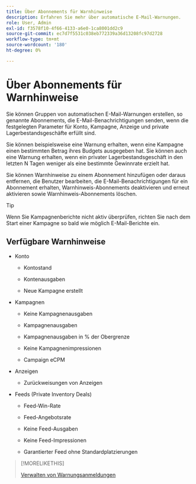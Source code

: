 ```yaml
---
title: Über Abonnements für Warnhinweise
description: Erfahren Sie mehr über automatische E-Mail-Warnungen.
role: User, Admin
exl-id: f3578f10-4f66-4133-a6e0-1ca8001dd2c9
source-git-commit: ec7d7f5531c038eb772339a36d13208fc97d2728
workflow-type: tm+mt
source-wordcount: '180'
ht-degree: 0%

---
```


# Über Abonnements für Warnhinweise

Sie können Gruppen von automatischen E-Mail-Warnungen erstellen, so genannte Abonnements, die E-Mail-Benachrichtigungen senden, wenn die festgelegten Parameter für Konto, Kampagne, Anzeige und private Lagerbestandsgeschäfte erfüllt sind.

Sie können beispielsweise eine Warnung erhalten, wenn eine Kampagne einen bestimmten Betrag ihres Budgets ausgegeben hat. Sie können auch eine Warnung erhalten, wenn ein privater Lagerbestandsgeschäft in den letzten N Tagen weniger als eine bestimmte Gewinnrate erzielt hat.

Sie können Warnhinweise zu einem Abonnement hinzufügen oder daraus entfernen, die Benutzer bearbeiten, die E-Mail-Benachrichtigungen für ein Abonnement erhalten, Warnhinweis-Abonnements deaktivieren und erneut aktivieren sowie Warnhinweis-Abonnements löschen.

>[!TIP]
>
> Wenn Sie Kampagnenberichte nicht aktiv überprüfen, richten Sie nach dem Start einer Kampagne so bald wie möglich E-Mail-Berichte ein.

## Verfügbare Warnhinweise

* Konto

   * Kontostand

   * Kontenausgaben

   * Neue Kampagne erstellt

* Kampagnen

   * Keine Kampagnenausgaben

   * Kampagnenausgaben

   * Kampagnenausgaben in % der Obergrenze

   * Keine Kampagnenimpressionen

   * Campaign eCPM

* Anzeigen

   * Zurückweisungen von Anzeigen

* Feeds (Private Inventory Deals)

   * Feed-Win-Rate

   * Feed-Angebotsrate

   * Keine Feed-Ausgaben

   * Keine Feed-Impressionen

   * Garantierter Feed ohne Standardplatzierungen

>[!MORELIKETHIS]
>
>[Verwalten von Warnungsanmeldungen](alerts-manage.md)
